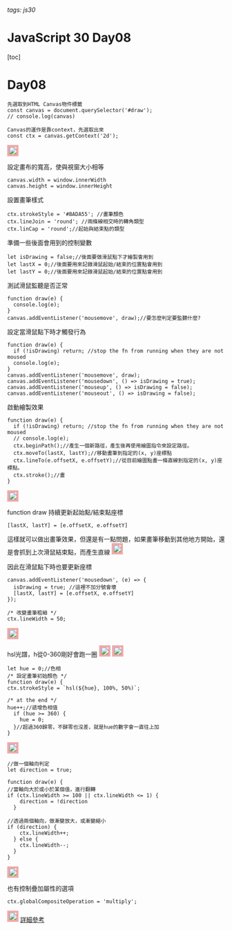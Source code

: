<style>
img{
	border: 5px solid #eaa;
}
</style>
###### tags: js30
# JavaScript 30 Day08
[toc]
# Day08

```javascript=
先選取到HTML Canvas物件標籤
const canvas = document.querySelector('#draw');
// console.log(canvas)

Canvas的運作是靠context，先選取出來
const ctx = canvas.getContext('2d');
```
![](https://i.imgur.com/6sczOLV.png)

設定畫布的寬高，使與視窗大小相等
```javascript=
canvas.width = window.innerWidth
canvas.height = window.innerHeight
```
設置畫筆樣式
```javascript=
ctx.strokeStyle = '#BADA55'; //畫筆顏色
ctx.lineJoin = 'round'; //兩條線相交時的轉角類型
ctx.linCap = 'round';//起始與結束點的類型
```
準備一些後面會用到的控制變數
```javascript=
let isDrawing = false;//後面要做滑鼠點下才繪製會用到
let lastX = 0;//後面要用來記錄滑鼠起始/結束的位置點會用到
let lastY = 0;//後面要用來記錄滑鼠起始/結束的位置點會用到
```
測試滑鼠監聽是否正常
```javascript=
function draw(e) {
  console.log(e);
}
canvas.addEventListener('mousemove', draw);//要怎麼判定要監聽什麼?
```

設定當滑鼠點下時才觸發行為
```javascript=
function draw(e) {
  if (!isDrawing) return; //stop the fn from running when they are not moused
  console.log(e);
}
canvas.addEventListener('mousemove', draw);
canvas.addEventListener('mousedown', () => isDrawing = true);
canvas.addEventListener('mouseup', () => isDrawing = false);
canvas.addEventListener('mouseout', () => isDrawing = false);
```
啟動繪製效果
```javascript=
function draw(e) {
  if (!isDrawing) return; //stop the fn from running when they are not moused
  // console.log(e);
  ctx.beginPath();//產生一個新路徑，產生後再使用繪圖指令來設定路徑。
  ctx.moveTo(lastX, lastY);//移動畫筆到指定的(x, y)座標點
  ctx.lineTo(e.offsetX, e.offsetY);//從目前繪圖點畫一條直線到指定的(x, y)座標點。
  ctx.stroke();//畫
}
```
![](https://i.imgur.com/fHgJhU8.png)

function draw 持續更新起始點/結束點座標
```javascript=
[lastX, lastY] = [e.offsetX, e.offsetY]
```
這樣就可以做出畫筆效果，但還是有一點問題，如果畫筆移動到其他地方開始，還是會抓到上次滑鼠結束點，而產生直線
![](https://i.imgur.com/5Tj0Xdd.png)

因此在滑鼠點下時也要更新座標
```javascript=
canvas.addEventListener('mousedown', (e) => {
  isDrawing = true; //這裡不加分號會壞
  [lastX, lastY] = [e.offsetX, e.offsetY]
});

/* 改變畫筆粗細 */
ctx.lineWidth = 50;
```
![](https://i.imgur.com/1QH6Byk.png)

hsl光譜，h從0-360剛好會跑一圈
![](https://i.imgur.com/dSDJbae.png)
![](https://i.imgur.com/JYyuuEf.png)

```javascript=
let hue = 0;//色相
/* 設定畫筆初始顏色 */
function draw(e) {
ctx.strokeStyle = `hsl(${hue}, 100%, 50%)`;

/* at the end */
hue++;//遞增色相值
  if (hue >= 360) {
    hue = 0;
  }//超過360歸零，不歸零也沒差，就是hue的數字會一直往上加
}
```
![](https://i.imgur.com/oOeMdQx.png)

```javascript=
//做一個軸向判定
let direction = true;

function draw(e) {
//當軸向大於或小於某個值，進行翻轉
if (ctx.lineWidth >= 100 || ctx.lineWidth <= 1) {
    direction = !direction
  }

//透過兩個軸向，做漸變放大，或漸變縮小
if (direction) {
    ctx.lineWidth++;
  } else {
    ctx.lineWidth--; 
  }
}
```
![](https://i.imgur.com/359jFbh.png)

也有控制疊加屬性的選項
```javascript=
ctx.globalCompositeOperation = 'multiply';
```
![](https://i.imgur.com/KemKn8L.png)
[詳細參考](https://developer.mozilla.org/en-US/docs/Web/API/CanvasRenderingContext2D/globalCompositeOperation)